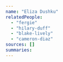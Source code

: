 ```yaml
---
name: "Eliza Dushku"
relatedPeople:
  - "fergie"
  - "hilary-duff"
  - "blake-lively"
  - "cameron-diaz"
sources: []
summaries:
---
```


